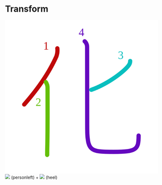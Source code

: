 # Transform
![化](../kanji-colorize/5316.svg)
![](http://www.kanjidamage.com/assets/radsmall/man-d0fa8d3e87b0dcd06a7777a6693f057bfe7d041f88edfa20c6663c61cf324435.jpg) (personleft) + ![](http://www.kanjidamage.com/assets/radsmall/heel-0acd8a2dcfb8f1e2c1176988930304ca2068274380df008fc4d05b4e6f6332c2.jpg) (heel)